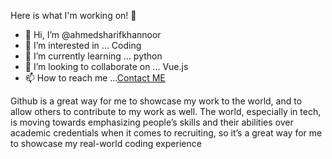 Here is what I'm working on! 👋


- 👋 Hi, I’m @ahmedsharifkhannoor
- 👀 I’m interested in ...  Coding
- 🌱 I’m currently learning ...  python
- 💞️ I’m looking to collaborate on ...  Vue.js
- 📫 How to reach me ...[Contact ME](https://ahmedsharifkhan.gq)

<!---
ahmedsharifkhannoor/ahmedsharifkhannoor is a ✨ special ✨ repository because its `README.md` (this file) appears on your GitHub profile.
You can click the Preview link to take a look at your changes.
--->
Github is a great way for me to showcase my work to the world, and to allow others to contribute to my work as well. The world, especially in tech, is moving towards emphasizing people’s skills and their abilities over academic credentials when it comes to recruiting, so it’s a great way for me to showcase my real-world coding experience
